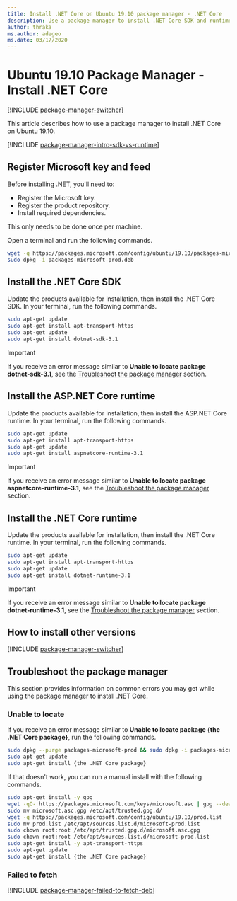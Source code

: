 ```yaml
---
title: Install .NET Core on Ubuntu 19.10 package manager - .NET Core
description: Use a package manager to install .NET Core SDK and runtime on Ubuntu 19.10.
author: thraka
ms.author: adegeo
ms.date: 03/17/2020
---
```


# Ubuntu 19.10 Package Manager - Install .NET Core

[!INCLUDE [package-manager-switcher](./includes/package-manager-switcher.md)]

This article describes how to use a package manager to install .NET Core on Ubuntu 19.10.

[!INCLUDE [package-manager-intro-sdk-vs-runtime](includes/package-manager-intro-sdk-vs-runtime.md)]

## Register Microsoft key and feed

Before installing .NET, you'll need to:

- Register the Microsoft key.
- Register the product repository.
- Install required dependencies.

This only needs to be done once per machine.

Open a terminal and run the following commands.

```bash
wget -q https://packages.microsoft.com/config/ubuntu/19.10/packages-microsoft-prod.deb -O packages-microsoft-prod.deb
sudo dpkg -i packages-microsoft-prod.deb
```

## Install the .NET Core SDK

Update the products available for installation, then install the .NET Core SDK. In your terminal, run the following commands.

```bash
sudo apt-get update
sudo apt-get install apt-transport-https
sudo apt-get update
sudo apt-get install dotnet-sdk-3.1
```

> [!IMPORTANT]
> If you receive an error message similar to **Unable to locate package dotnet-sdk-3.1**, see the [Troubleshoot the package manager](#troubleshoot-the-package-manager) section.

## Install the ASP.NET Core runtime

Update the products available for installation, then install the ASP.NET Core runtime. In your terminal, run the following commands.

```bash
sudo apt-get update
sudo apt-get install apt-transport-https
sudo apt-get update
sudo apt-get install aspnetcore-runtime-3.1
```

> [!IMPORTANT]
> If you receive an error message similar to **Unable to locate package aspnetcore-runtime-3.1**, see the [Troubleshoot the package manager](#troubleshoot-the-package-manager) section.

## Install the .NET Core runtime

Update the products available for installation, then install the .NET Core runtime. In your terminal, run the following commands.

```bash
sudo apt-get update
sudo apt-get install apt-transport-https
sudo apt-get update
sudo apt-get install dotnet-runtime-3.1
```

> [!IMPORTANT]
> If you receive an error message similar to **Unable to locate package dotnet-runtime-3.1**, see the [Troubleshoot the package manager](#troubleshoot-the-package-manager) section.

## How to install other versions

[!INCLUDE [package-manager-switcher](./includes/package-manager-heading-hack-pkgname.md)]

## Troubleshoot the package manager

This section provides information on common errors you may get while using the package manager to install .NET Core.

### Unable to locate

If you receive an error message similar to **Unable to locate package {the .NET Core package}**, run the following commands.

```bash
sudo dpkg --purge packages-microsoft-prod && sudo dpkg -i packages-microsoft-prod.deb
sudo apt-get update
sudo apt-get install {the .NET Core package}
```

If that doesn't work, you can run a manual install with the following commands.

```bash
sudo apt-get install -y gpg
wget -qO- https://packages.microsoft.com/keys/microsoft.asc | gpg --dearmor -o microsoft.asc.gpg
sudo mv microsoft.asc.gpg /etc/apt/trusted.gpg.d/
wget -q https://packages.microsoft.com/config/ubuntu/19.10/prod.list
sudo mv prod.list /etc/apt/sources.list.d/microsoft-prod.list
sudo chown root:root /etc/apt/trusted.gpg.d/microsoft.asc.gpg
sudo chown root:root /etc/apt/sources.list.d/microsoft-prod.list
sudo apt-get install -y apt-transport-https
sudo apt-get update
sudo apt-get install {the .NET Core package}
```

### Failed to fetch

[!INCLUDE [package-manager-failed-to-fetch-deb](includes/package-manager-failed-to-fetch-deb.md)]
